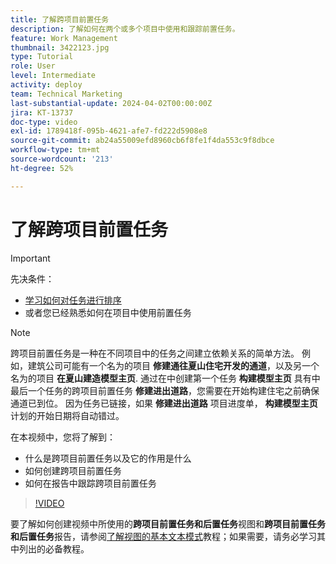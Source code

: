 ```yaml
---
title: 了解跨项目前置任务
description: 了解如何在两个或多个项目中使用和跟踪前置任务。
feature: Work Management
thumbnail: 3422123.jpg
type: Tutorial
role: User
level: Intermediate
activity: deploy
team: Technical Marketing
last-substantial-update: 2024-04-02T00:00:00Z
jira: KT-13737
doc-type: video
exl-id: 1789418f-095b-4621-afe7-fd222d5908e8
source-git-commit: ab24a55009efd8960cb6f8fe1f4da553c9f8dbce
workflow-type: tm+mt
source-wordcount: '213'
ht-degree: 52%

---
```


# 了解跨项目前置任务

>[!IMPORTANT]
>
>先决条件：
>
>* [学习如何对任务进行排序](https://experienceleague.adobe.com/docs/workfront-learn/tutorials-workfront/manage-work/tasks/learn-to-sequence-tasks.html?lang=zh-Hans)
>* 或者您已经熟悉如何在项目中使用前置任务

>[!NOTE]
>
>跨项目前置任务是一种在不同项目中的任务之间建立依赖关系的简单方法。 例如，建筑公司可能有一个名为的项目 **修建通往夏山住宅开发的通道**，以及另一个名为的项目 **在夏山建造模型主页**. 通过在中创建第一个任务 **构建模型主页** 具有中最后一个任务的跨项目前置任务 **修建进出道路**，您需要在开始构建住宅之前确保通道已到位。 因为任务已链接，如果 **修建进出道路** 项目进度单， **构建模型主页** 计划的开始日期将自动错过。


在本视频中，您将了解到：

* 什么是跨项目前置任务以及它的作用是什么
* 如何创建跨项目前置任务
* 如何在报告中跟踪跨项目前置任务

>[!VIDEO](https://video.tv.adobe.com/v/3422123/?quality=12&learn=on)

要了解如何创建视频中所使用的&#x200B;**跨项目前置任务和后置任务**&#x200B;视图和&#x200B;**跨项目前置任务和后置任务**&#x200B;报告，请参阅[了解视图的基本文本模式](https://experienceleague.adobe.com/docs/workfront-learn/tutorials-workfront/reporting/intermediate-reporting/basic-text-mode-for-views.html?lang=zh-Hans)教程；如果需要，请务必学习其中列出的必备教程。
